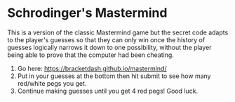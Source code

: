 # Schrodinger's Mastermind

This is a version of the classic Mastermind game but the secret code adapts to the player's guesses so that they can only win once the history of guesses logically narrows it down to one possibility, without the player being able to prove that the computer had been cheating.

1. Go here: https://bracketdash.github.io/mastermind/
2. Put in your guesses at the bottom then hit submit to see how many red/white pegs you get.
3. Continue making guesses until you get 4 red pegs! Good luck.
